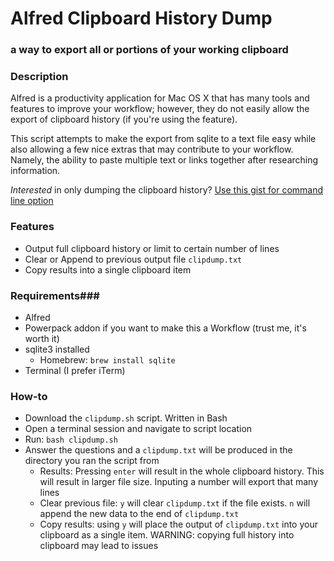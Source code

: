 # Alfred Clipboard History Dump #
### a way to export all or portions of your working clipboard ###

### Description ###
Alfred is a productivity application for Mac OS X that has many tools and features to improve your workflow; however, they do not easily allow the export of clipboard history (if you're using the feature).

This script attempts to make the export from sqlite to a text file easy while also allowing a few nice extras that may contribute to your workflow. Namely, the ability to paste multiple text or links together after researching information.

_Interested_ in only dumping the clipboard history? [Use this gist for command line option](https://gist.github.com/T-Rave/3400f876e0f4226a09681e069bf28a68)

### Features ###
* Output full clipboard history or limit to certain number of lines
* Clear or Append to previous output file `clipdump.txt`
* Copy results into a single clipboard item

### Requirements###
* Alfred
* Powerpack addon if you want to make this a Workflow (trust me, it's worth it)
* sqlite3 installed
	* Homebrew: `brew install sqlite`
* Terminal (I prefer iTerm)

### How-to ###
* Download the `clipdump.sh` script. Written in Bash
* Open a terminal session and navigate to script location
* Run: `bash clipdump.sh`
* Answer the questions and a `clipdump.txt` will be produced in the directory you ran the script from
	* Results: Pressing `enter` will result in the whole clipboard history. This will result in larger file size. Inputing a number will export that many lines
	* Clear previous file: `y` will clear `clipdump.txt` if the file exists. `n` will append the new data to the end of `clipdump.txt`
	* Copy results: using `y` will place the output of `clipdump.txt` into your clipboard as a single item. WARNING: copying full history into clipboard may lead to issues